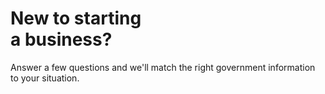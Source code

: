# New to starting<br/>a business?

Answer a few questions and we'll match the right government information to your situation.
